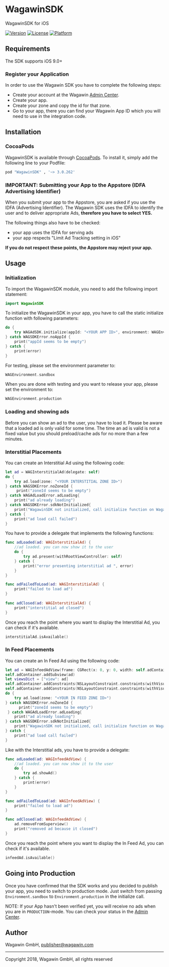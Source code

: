 # WagawinSDK

WagawinSDK for iOS

[![Version](https://img.shields.io/cocoapods/v/WagawinSDK.svg?style=flat)](http://cocoapods.org/pods/WagawinSDK)
[![License](https://img.shields.io/cocoapods/l/WagawinSDK.svg?style=flat)](http://cocoapods.org/pods/WagawinSDK)
[![Platform](https://img.shields.io/cocoapods/p/WagawinSDK.svg?style=flat)](http://cocoapods.org/pods/WagawinSDK)

## Requirements
The SDK supports iOS 9.0+

### Register your Application
In order to use the Wagawin SDK you have to complete the following steps:
* Create your account at the Wagawin [Admin Center](https://de.wagawin.com/admin).
* Create your app.
* Create your zone and copy the id for that zone.
* Go to your app, there you can find your Wagawin App ID which you will need to use in the integration code.


## Installation

### CocoaPods

WagawinSDK is available through [CocoaPods](http://cocoapods.org). To install
it, simply add the following line to your Podfile:

```ruby
pod "WagawinSDK" , '~> 3.0.262'
```

### IMPORTANT:  Submitting your App to the Appstore (IDFA Advertising Identifier)

When you submit your app to the Appstore, you are asked if you use the IDFA (Advertising Identifier). The Wagawin SDK uses the IDFA to identify the user and to deliver appropriate Ads, **therefore you have to select YES.**

The following things also have to be checked:

- your app uses the IDFA for serving ads
- your app respects "Limit Ad Tracking setting in iOS"


**If you do not respect these points, the Appstore may reject your app.**


## Usage

### Initialization
To import the WagawinSDK module, you need to add the following import statement:

```swift
import WagawinSDK
```

To initialize the WagawinSDK in your app, you have to call the static initialize function with following parameters:

```swift
do {
    try WAGAdSDK.initialize(appId: "<YOUR APP ID>", environment: WAGEnvironment.sandbox)
} catch WAGSDKError.noAppId {
    print("appId seems to be empty")
} catch {
    print(error)
}
```

For testing, please set the environment parameter to:
```swift
WAGEnvironment.sandbox
```
When you are done with testing and you want to release your app, please set the environment to:
```swift
WAGEnvironment.production
```

### Loading and showing ads
Before you can show an ad to the user, you have to load it. Please be aware that a loaded ad is only valid for some time.
The time an ad is valid is not a fixed value but you should preload/cache ads for no more than a few minutes. 

### Interstitial Placements
You can create an Interstitial Ad using the following code:
```swift
let ad = WAGInterstitialAd(delegate: self)
do {
    try ad.load(zone: "<YOUR INTERSTITIAL ZONE ID>")
} catch WAGSDKError.noZoneId {
     print("zoneId seems to be empty")
} catch WAGAdLoadError.adLoading{
    print("ad already loading")
} catch WAGSDKError.sdkNotInitialized{
    print("WagawinSDK not initialized, call initialize function on WagawinSDK first")
} catch {
    print("ad load call failed")
}
```

You have to provide a delegate that implements the following functions:
```swift
func adLoaded(ad: WAGInterstitialAd) {
    //ad loaded. you can now show it to the user
    do {
        try ad.present(withRootViewController: self)
    } catch {
        print("error presenting interstitial ad ", error)
    }
}

func adFailedToLoad(ad: WAGInterstitialAd) {
    print("failed to load ad")
}
    
func adClosed(ad: WAGInterstitialAd) {
    print("interstitial ad closed")
}
```

Once you reach the point where you want to display the Interstitial Ad, you can check if it's available.
```swift
interstitialAd.isAvailable()
```

### In Feed Placements
You can create an In Feed Ad using the following code:
```swift
let ad = WAGInfeedAdView(frame: CGRect(x: 0, y: 0, width: self.adContainer.frame.width, height: self.adContainer.frame.height), delegate: self)
self.adContainer.addSubview(ad)
let viewsDict = ["view": ad]
self.adContainer.addConstraints(NSLayoutConstraint.constraints(withVisualFormat: "V:|-0-[view]-0-|", options: [NSLayoutFormatOptions.alignAllCenterY], metrics: nil, views: viewsDict))
self.adContainer.addConstraints(NSLayoutConstraint.constraints(withVisualFormat: "H:|-0-[view]-0-|", options: [NSLayoutFormatOptions.alignAllCenterX], metrics: nil, views: viewsDict))
do {
    try ad.load(zone: "<YOUR IN FEED ZONE ID>")
} catch WAGSDKError.noZoneId {
      print("zoneId seems to be empty")
 } catch WAGAdLoadError.adLoading{
    print("ad already loading")
} catch WAGSDKError.sdkNotInitialized{
    print("WagawinSDK not initialized, call initialize function on WagawinSDK first")
} catch {
    print("ad load call failed")
}
```

Like with the Interstitial ads, you have to provide a delegate:
```swift
func adLoaded(ad: WAGInfeedAdView) {
    //ad loaded. you can now show it to the user
    do {
        try ad.showAd()
    } catch {
        print(error)
    }
}

func adFailedToLoad(ad: WAGInfeedAdView) {
    print("failed to load ad")
}

func adClosed(ad: WAGInfeedAdView) {
    ad.removeFromSuperview()
    print("removed ad because it closed")
}
```

Once you reach the point where you want to display the In Feed Ad, you can check if it's available.
```swift
infeedAd.isAvailable()
```
## Going into Production

Once you have confirmed that the SDK works and you decided to publish your app, you need to switch to production mode. Just switch from passing `Environment.sandbox` to `Environment.production` in the initialize call.

NOTE: If your App hasn't been verified yet, you will receive no ads when you are in `PRODUCTION`-mode. You can check your status in the [Admin Center](https://de.wagawin.com/admin).

## Author

Wagawin GmbH, publisher@wagawin.com

---

Copyright 2018, Wagawin GmbH, all rights reserved
